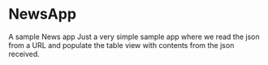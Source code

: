 # NewsApp
A sample News app
Just a very simple sample app where we read the json from a URL and populate the table view with contents from the json received.
